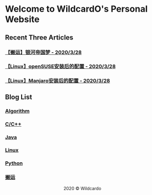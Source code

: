 # Welcome to WildcardO's Personal Website

## Recent Three Articles
### [【搬运】银河帝国梦 - 2020/3/28](./Banyun/银河帝国梦.md)
### [【Linux】openSUSE安装后的配置 - 2020/3/28](./Linux/opensuse1.md)
### [【Linux】Manjaro安装后的配置 - 2020/3/28](./Linux/manjaro1.md)

## Blog List
### [Algorithm](./Algorithm/List.md)
### [C/C++](./CandCpp/List.md)
### [Java](./Java/List.md)
### [Linux](./Linux/List.md)
### [Python](./Python/List.html)
### [搬运](./Banyun/List.md)
<center>2020 © Wildcardo</center>